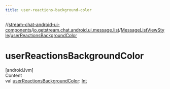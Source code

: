 ```yaml
---
title: user-reactions-background-color
---
```

//[stream-chat-android-ui-components](../../../index.md)/[io.getstream.chat.android.ui.message.list](../index.md)/[MessageListViewStyle](index.md)/[userReactionsBackgroundColor](userReactionsBackgroundColor.md)



# userReactionsBackgroundColor  
[androidJvm]  
Content  
val [userReactionsBackgroundColor](userReactionsBackgroundColor.md): [Int](https://kotlinlang.org/api/latest/jvm/stdlib/kotlin/-int/index.html)  



